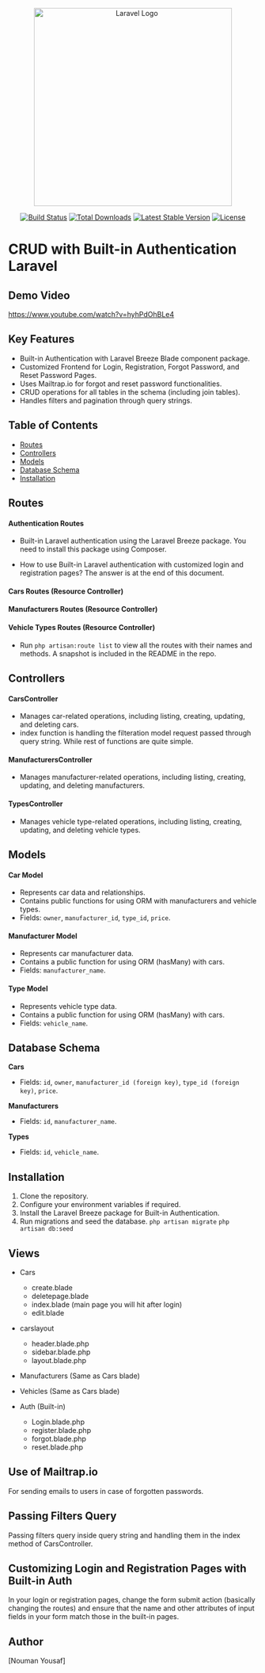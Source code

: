 <p align="center"><a href="https://laravel.com" target="_blank"><img src="https://raw.githubusercontent.com/laravel/art/master/logo-lockup/5%20SVG/2%20CMYK/1%20Full%20Color/laravel-logolockup-cmyk-red.svg" width="400" alt="Laravel Logo"></a></p>

<p align="center">
  <a href="https://github.com/laravel/framework/actions"><img src="https://github.com/laravel/framework/workflows/tests/badge.svg" alt="Build Status"></a>
  <a href="https://packagist.org/packages/laravel/framework"><img src="https://img.shields.io/packagist/dt/laravel/framework" alt="Total Downloads"></a>
  <a href="https://packagist.org/packages/laravel/framework"><img src="https://img.shields.io/packagist/v/laravel/framework" alt="Latest Stable Version"></a>
  <a href="https://packagist.org/packages/laravel/framework"><img src="https://img.shields.io/packagist/l/laravel/framework" alt="License"></a>
</p>

# CRUD with Built-in Authentication Laravel

## Demo Video
https://www.youtube.com/watch?v=hyhPdOhBLe4

## Key Features
- Built-in Authentication with Laravel Breeze Blade component package.
- Customized Frontend for Login, Registration, Forgot Password, and Reset Password Pages.
- Uses Mailtrap.io for forgot and reset password functionalities.
- CRUD operations for all tables in the schema (including join tables).
- Handles filters and pagination through query strings.

## Table of Contents
- [Routes](#routes)
- [Controllers](#controllers)
- [Models](#models)
- [Database Schema](#database-schema)
- [Installation](#installation)

## Routes
#### Authentication Routes
- Built-in Laravel authentication using the Laravel Breeze package.
You need to install this package using Composer.

- How to use Built-in Laravel authentication with customized login and registration pages?
The answer is at the end of this document.

#### Cars Routes (Resource Controller)
#### Manufacturers Routes (Resource Controller)
#### Vehicle Types Routes (Resource Controller)
- Run `php artisan:route list` to view all the routes with their names and methods. A snapshot is included in the README in the repo.

## Controllers
#### CarsController
- Manages car-related operations, including listing, creating, updating, and deleting cars.
- index function is handling the filteration model request passed through query string. While rest of functions are quite simple.

#### ManufacturersController
- Manages manufacturer-related operations, including listing, creating, updating, and deleting manufacturers.

#### TypesController
- Manages vehicle type-related operations, including listing, creating, updating, and deleting vehicle types.

## Models
#### Car Model
- Represents car data and relationships.
- Contains public functions for using ORM with manufacturers and vehicle types.
- Fields: `owner`, `manufacturer_id`, `type_id`, `price`.

#### Manufacturer Model
- Represents car manufacturer data.
- Contains a public function for using ORM (hasMany) with cars.
- Fields: `manufacturer_name`.

#### Type Model
- Represents vehicle type data.
- Contains a public function for using ORM (hasMany) with cars.
- Fields: `vehicle_name`.

## Database Schema
**Cars**
- Fields: `id`, `owner`, `manufacturer_id (foreign key)`, `type_id (foreign key)`, `price`.

**Manufacturers**
- Fields: `id`, `manufacturer_name`.

**Types**
- Fields: `id`, `vehicle_name`.

## Installation
1. Clone the repository.
2. Configure your environment variables if required.
3. Install the Laravel Breeze package for Built-in Authentication.
4. Run migrations and seed the database.
 `php artisan migrate`
`php artisan db:seed`



## Views
- Cars
    - create.blade
    - deletepage.blade
    - index.blade (main page you will hit after login)
    - edit.blade
- carslayout
     - header.blade.php
     - sidebar.blade.php
    - layout.blade.php

- Manufacturers (Same as Cars blade)
- Vehicles (Same as Cars blade)
- Auth (Built-in)
    - Login.blade.php
    - register.blade.php
    - forgot.blade.php
    - reset.blade.php

## Use of Mailtrap.io
For sending emails to users in case of forgotten passwords.

## Passing Filters Query
Passing filters query inside query string and handling them in the index method of CarsController.

## Customizing Login and Registration Pages with Built-in Auth
In your login or registration pages, change the form submit action (basically changing the routes) and ensure that the name and other attributes of input fields in your form match those in the built-in pages.

## Author
[Nouman Yousaf]
